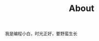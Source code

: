 ﻿---
layout: page
title: "About"
description: "你的博客描述 " 
header-img: "img/twitter.jpg"
---

我是编程小白，时光正好，要野蛮生长





